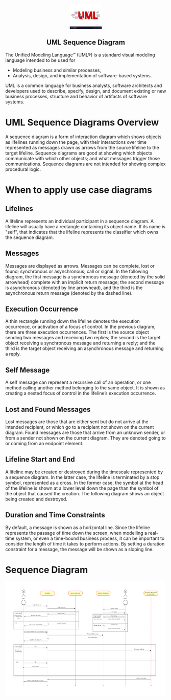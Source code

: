 <p align="center">
 <img width="100px" src="../src/img/logo.jpeg" align="center" alt="GitHub Readme Stats" />
 <h2 align="center">UML Sequence Diagram</h2>
   
<p>
The Unified Modeling Language™ (UML®) is a standard visual modeling language intended to be used for 

* Modeling business and similar processes,
* Analysis, design, and implementation of software-based systems.

UML is a common language for business analysts, software architects and developers used to describe, specify, design, and document existing or new business processes, structure and behavior of artifacts of software systems.
</p>


# UML Sequence Diagrams Overview

 A sequence diagram is a form of interaction diagram which shows objects as lifelines running down the page, with their interactions over time represented as messages drawn as arrows from the source lifeline to the target lifeline. Sequence diagrams are good at showing which objects communicate with which other objects; and what messages trigger those communications. Sequence diagrams are not intended for showing complex procedural logic.




 
# When to apply use case diagrams

## Lifelines

A lifeline represents an individual participant in a sequence diagram. A lifeline will usually have a rectangle containing its object name. If its name is "self", that indicates that the lifeline represents the classifier which owns the sequence diagram.

 

## Messages

Messages are displayed as arrows. Messages can be complete, lost or found; synchronous or asynchronous; call or signal. In the following diagram, the first message is a synchronous message (denoted by the solid arrowhead) complete with an implicit return message; the second message is asynchronous (denoted by line arrowhead), and the third is the asynchronous return message (denoted by the dashed line).


##  Execution Occurrence

A thin rectangle running down the lifeline denotes the execution occurrence, or activation of a focus of control. In the previous diagram, there are three execution occurrences. The first is the source object sending two messages and receiving two replies; the second is the target object receiving a synchronous message and returning a reply; and the third is the target object receiving an asynchronous message and returning a reply.

##  Self Message

A self message can represent a recursive call of an operation, or one method calling another method belonging to the same object. It is shown as creating a nested focus of control in the lifeline’s execution occurrence.



## Lost and Found Messages

Lost messages are those that are either sent but do not arrive at the intended recipient, or which go to a recipient not shown on the current diagram. Found messages are those that arrive from an unknown sender, or from a sender not shown on the current diagram. They are denoted going to or coming from an endpoint element.

## Lifeline Start and End

A lifeline may be created or destroyed during the timescale represented by a sequence diagram. In the latter case, the lifeline is terminated by a stop symbol, represented as a cross. In the former case, the symbol at the head of the lifeline is shown at a lower level down the page than the symbol of the object that caused the creation. The following diagram shows an object being created and destroyed.


## Duration and Time Constraints

By default, a message is shown as a horizontal line. Since the lifeline represents the passage of time down the screen, when modelling a real-time system, or even a time-bound business process, it can be important to consider the length of time it takes to perform actions. By setting a duration constraint for a message, the message will be shown as a sloping line.

 
# Sequence Diagram

![unknown](../src/img/SequenceDiagramms.jpg)
 

